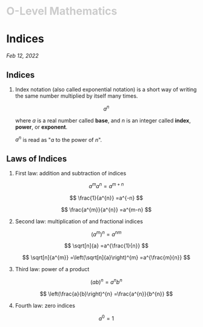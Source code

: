 <h1 style="color: #ccc">O-Level Mathematics</h1>

# Indices

*Feb 12, 2022*

## Indices

1. Index notation (also called exponential notation) is a short way of writing the same number multiplied by itself many times.

    $$
    a^{n}
    $$

    where $a$ is a real number called **base**, and $n$ is an integer called **index**, **power**, or **exponent**.

    $a^{n}$ is read as "$a$ to the power of $n$".

## Laws of Indices

1. First law: addition and subtraction of indices

    $$
    a^{m} a^{n} =a^{m+n}
    $$

    $$
    \frac{1}{a^{n}} =a^{-n}
    $$

    $$
    \frac{a^{m}}{a^{n}} =a^{m-n}
    $$

2. Second law: multiplication of and fractional indices

    $$
    \left( a^{m}\right)^{n} =a^{nm}
    $$

    $$
    \sqrt[n]{a} =a^{\frac{1}{n}}
    $$

    $$
    \sqrt[n]{a^{m}} =\left(\sqrt[n]{a}\right)^{m} =a^{\frac{m}{n}}
    $$

3. Third law: power of a product

    $$
    ( ab)^{n} =a^{n} b^{n}
    $$

    $$
    \left(\frac{a}{b}\right)^{n} =\frac{a^{n}}{b^{n}}
    $$

4. Fourth law: zero indices

    $$
    a^{0} =1
    $$
